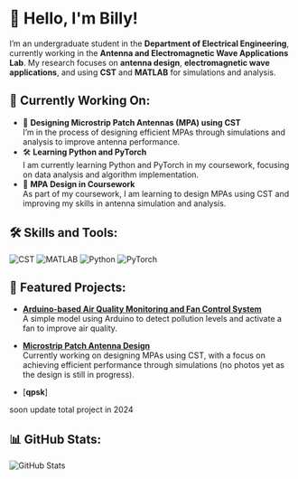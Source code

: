# 👋 Hello, I'm Billy!  
I’m an undergraduate student in the **Department of Electrical Engineering**, currently working in the **Antenna and Electromagnetic Wave Applications Lab**. My research focuses on **antenna design**, **electromagnetic wave applications**, and using **CST** and **MATLAB** for simulations and analysis.

## 🔭 Currently Working On:
- 📡 **Designing Microstrip Patch Antennas (MPA) using CST**  
  I’m in the process of designing efficient MPAs through simulations and analysis to improve antenna performance.
- 🛠 **Learning Python and PyTorch**  
  I am currently learning Python and PyTorch in my coursework, focusing on data analysis and algorithm implementation.
- 🌱 **MPA Design in Coursework**  
  As part of my coursework, I am learning to design MPAs using CST and improving my skills in antenna simulation and analysis.


## 🛠 Skills and Tools:
![CST](https://img.shields.io/badge/-CST-darkblue)
![MATLAB](https://img.shields.io/badge/-MATLAB-0076A8?logo=mathworks&logoColor=white)
![Python](https://img.shields.io/badge/-Python-3776AB?logo=python&logoColor=white)
![PyTorch](https://img.shields.io/badge/-PyTorch-EE4C2C?logo=pytorch&logoColor=white)

## 📂 Featured Projects:
- [**Arduino-based Air Quality Monitoring and Fan Control System**](https://github.com/your-arduino-project)  
  A simple model using Arduino to detect pollution levels and activate a fan to improve air quality.

- [**Microstrip Patch Antenna Design**](https://github.com/MPA)  
  Currently working on designing MPAs using CST, with a focus on achieving efficient performance through simulations (no photos yet as the design is still in progress).

- [**qpsk**]

soon update total project in 2024


## 📊 GitHub Stats:
![GitHub Stats](https://github-readme-stats.vercel.app/api?username=billy-yong&show_icons=true&theme=radical)


